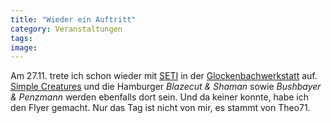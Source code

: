 ```yaml
---
title: "Wieder ein Auftritt"
category: Veranstaltungen
tags: 
image: 
---
```


Am 27.11. trete ich schon wieder mit [SETI](http://www.seti-projekt.de/) in der [Glockenbachwerkstatt](http://www.glockenbachwerkstatt.de/) auf. [Simple Creatures](http://www.simplecreatures.com/) und die Hamburger *Blazecut & Shaman* sowie *Bushbayer & Penzmann* werden ebenfalls dort sein. Und da keiner konnte, habe ich den Flyer gemacht. Nur das Tag ist nicht von mir, es stammt von Theo71.

